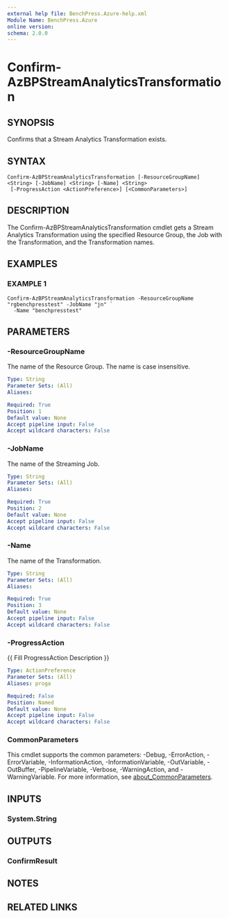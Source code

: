 ```yaml
---
external help file: BenchPress.Azure-help.xml
Module Name: BenchPress.Azure
online version:
schema: 2.0.0
---
```


# Confirm-AzBPStreamAnalyticsTransformation

## SYNOPSIS
Confirms that a Stream Analytics Transformation exists.

## SYNTAX

```
Confirm-AzBPStreamAnalyticsTransformation [-ResourceGroupName] <String> [-JobName] <String> [-Name] <String>
 [-ProgressAction <ActionPreference>] [<CommonParameters>]
```

## DESCRIPTION
The Confirm-AzBPStreamAnalyticsTransformation cmdlet gets a Stream Analytics Transformation using the specified
Resource Group, the Job with the Transformation, and the Transformation names.

## EXAMPLES

### EXAMPLE 1
```
Confirm-AzBPStreamAnalyticsTransformation -ResourceGroupName "rgbenchpresstest" -JobName "jn" `
  -Name "benchpresstest"
```

## PARAMETERS

### -ResourceGroupName
The name of the Resource Group.
The name is case insensitive.

```yaml
Type: String
Parameter Sets: (All)
Aliases:

Required: True
Position: 1
Default value: None
Accept pipeline input: False
Accept wildcard characters: False
```

### -JobName
The name of the Streaming Job.

```yaml
Type: String
Parameter Sets: (All)
Aliases:

Required: True
Position: 2
Default value: None
Accept pipeline input: False
Accept wildcard characters: False
```

### -Name
The name of the Transformation.

```yaml
Type: String
Parameter Sets: (All)
Aliases:

Required: True
Position: 3
Default value: None
Accept pipeline input: False
Accept wildcard characters: False
```

### -ProgressAction
{{ Fill ProgressAction Description }}

```yaml
Type: ActionPreference
Parameter Sets: (All)
Aliases: proga

Required: False
Position: Named
Default value: None
Accept pipeline input: False
Accept wildcard characters: False
```

### CommonParameters
This cmdlet supports the common parameters: -Debug, -ErrorAction, -ErrorVariable, -InformationAction, -InformationVariable, -OutVariable, -OutBuffer, -PipelineVariable, -Verbose, -WarningAction, and -WarningVariable. For more information, see [about_CommonParameters](http://go.microsoft.com/fwlink/?LinkID=113216).

## INPUTS

### System.String
## OUTPUTS

### ConfirmResult
## NOTES

## RELATED LINKS
